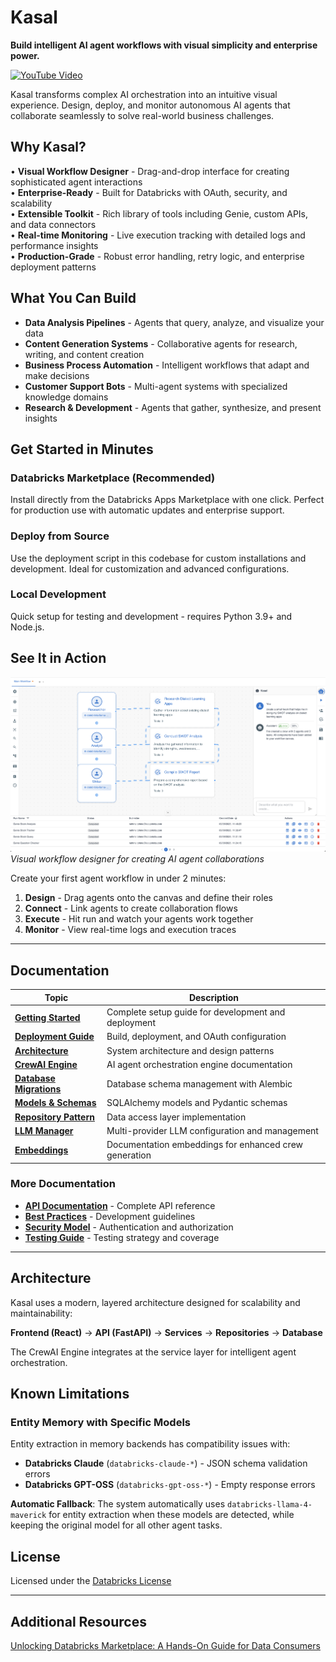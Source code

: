 # Kasal

**Build intelligent AI agent workflows with visual simplicity and enterprise power.**

[![YouTube Video](https://img.youtube.com/vi/0d5e5rSe5JI/0.jpg)](https://www.youtube.com/watch?v=0d5e5rSe5JI)

Kasal transforms complex AI orchestration into an intuitive visual experience. Design, deploy, and monitor autonomous AI agents that collaborate seamlessly to solve real-world business challenges.

## Why Kasal?

• **Visual Workflow Designer** - Drag-and-drop interface for creating sophisticated agent interactions  
• **Enterprise-Ready** - Built for Databricks with OAuth, security, and scalability  
• **Extensible Toolkit** - Rich library of tools including Genie, custom APIs, and data connectors  
• **Real-time Monitoring** - Live execution tracking with detailed logs and performance insights  
• **Production-Grade** - Robust error handling, retry logic, and enterprise deployment patterns

## What You Can Build

- **Data Analysis Pipelines** - Agents that query, analyze, and visualize your data
- **Content Generation Systems** - Collaborative agents for research, writing, and content creation  
- **Business Process Automation** - Intelligent workflows that adapt and make decisions
- **Customer Support Bots** - Multi-agent systems with specialized knowledge domains
- **Research & Development** - Agents that gather, synthesize, and present insights

## Get Started in Minutes

### **Databricks Marketplace** (Recommended)
Install directly from the Databricks Apps Marketplace with one click. Perfect for production use with automatic updates and enterprise support.

### **Deploy from Source**
Use the deployment script in this codebase for custom installations and development. Ideal for customization and advanced configurations.

### **Local Development**
Quick setup for testing and development - requires Python 3.9+ and Node.js.

## See It in Action

![Kasal UI Screenshot](src/docs/images/kasal-ui-screenshot.png)
*Visual workflow designer for creating AI agent collaborations*

Create your first agent workflow in under 2 minutes:
1. **Design** - Drag agents onto the canvas and define their roles
2. **Connect** - Link agents to create collaboration flows  
3. **Execute** - Hit run and watch your agents work together
4. **Monitor** - View real-time logs and execution traces

---

## Documentation

| Topic | Description |
|-------|-------------|
| **[Getting Started](src/docs/GETTING_STARTED.md)** | Complete setup guide for development and deployment |
| **[Deployment Guide](src/docs/DEPLOYMENT_GUIDE.md)** | Build, deployment, and OAuth configuration |
| **[Architecture](src/docs/ARCHITECTURE.md)** | System architecture and design patterns |
| **[CrewAI Engine](src/docs/CREWAI_ENGINE.md)** | AI agent orchestration engine documentation |
| **[Database Migrations](src/docs/DATABASE_MIGRATIONS.md)** | Database schema management with Alembic |
| **[Models & Schemas](src/docs/MODELS.md)** | SQLAlchemy models and Pydantic schemas |
| **[Repository Pattern](src/docs/REPOSITORY_PATTERN.md)** | Data access layer implementation |
| **[LLM Manager](src/docs/LLM_MANAGER.md)** | Multi-provider LLM configuration and management |
| **[Embeddings](src/docs/EMBEDDINGS.md)** | Documentation embeddings for enhanced crew generation |

### More Documentation
- **[API Documentation](src/docs/)** - Complete API reference
- **[Best Practices](src/docs/BEST_PRACTICES.md)** - Development guidelines
- **[Security Model](src/docs/SECURITY_MODEL.md)** - Authentication and authorization
- **[Testing Guide](src/backend/tests/README.md)** - Testing strategy and coverage

---

## Architecture

Kasal uses a modern, layered architecture designed for scalability and maintainability:

**Frontend (React)** → **API (FastAPI)** → **Services** → **Repositories** → **Database**

The CrewAI Engine integrates at the service layer for intelligent agent orchestration.

## Known Limitations

### Entity Memory with Specific Models
Entity extraction in memory backends has compatibility issues with:
- **Databricks Claude** (`databricks-claude-*`) - JSON schema validation errors
- **Databricks GPT-OSS** (`databricks-gpt-oss-*`) - Empty response errors

**Automatic Fallback**: The system automatically uses `databricks-llama-4-maverick` for entity extraction when these models are detected, while keeping the original model for all other agent tasks.

## License

Licensed under the [Databricks License](src/LICENSE)

---

## Additional Resources

[Unlocking Databricks Marketplace: A Hands-On Guide for Data Consumers](https://www.databricks.com/dataaisummit/session/unlocking-databricks-marketplace-hands-guide-data-consumers)